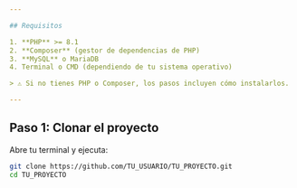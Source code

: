 ```yaml
---

## Requisitos

1. **PHP** >= 8.1  
2. **Composer** (gestor de dependencias de PHP)  
3. **MySQL** o MariaDB  
4. Terminal o CMD (dependiendo de tu sistema operativo)

> ⚠️ Si no tienes PHP o Composer, los pasos incluyen cómo instalarlos.

---
```


## Paso 1: Clonar el proyecto

Abre tu terminal y ejecuta:

```bash
git clone https://github.com/TU_USUARIO/TU_PROYECTO.git
cd TU_PROYECTO